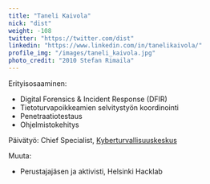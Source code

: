 ```yaml
---
title: "Taneli Kaivola"
nick: "dist"
weight: -108
twitter: "https://twitter.com/dist"
linkedin: "https://www.linkedin.com/in/tanelikaivola/"
profile_img: "/images/taneli_kaivola.jpg"
photo_credit: "2010 Stefan Rimaila"
---
```


Erityisosaaminen:
* Digital Forensics & Incident Response (DFIR)
* Tietoturvapoikkeamien selvitystyön koordinointi
* Penetraatiotestaus
* Ohjelmistokehitys

Päivätyö: Chief Specialist, [Kyberturvallisuuskeskus](https://www.kyberturvallisuuskeskus.fi/en/)

Muuta:
* Perustajajäsen ja aktivisti, Helsinki Hacklab
